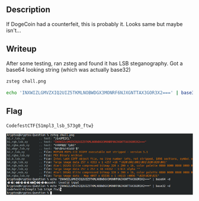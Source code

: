 ## Description

If DogeCoin had a counterfeit, this is probably it. Looks same but maybe isn't...

## Writeup

After some testing, ran zsteg and found it has LSB steganography. Got a base64 looking string (which was actually base32)

```bash
zsteg chall.png
```

```bash
echo 'INXWIZLGMVZXIQ2UIZ5TKMLNOBWDGX3MONRF6NJXGNTTAX3GOR3X2===' | base32 -d
```

## Flag

`CodefestCTF{51mpl3_lsb_573g0_ftw}`

![dogecoin.png](./assets/dogecoin.png)
